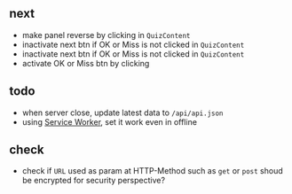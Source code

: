 ## next

- make panel reverse by clicking in `QuizContent`
- inactivate next btn if OK or Miss is not clicked in `QuizContent`
- inactivate next btn if OK or Miss is not clicked in `QuizContent`
- activate OK or Miss btn by clicking

## todo

- when server close, update latest data to `/api/api.json`
- using [Service Worker](https://laboradian.com/create-offline-site-using-sw/), set it work even in offline

## check

- check if `URL` used as param at HTTP-Method such as `get` or `post` shoud be encrypted for security perspective?
